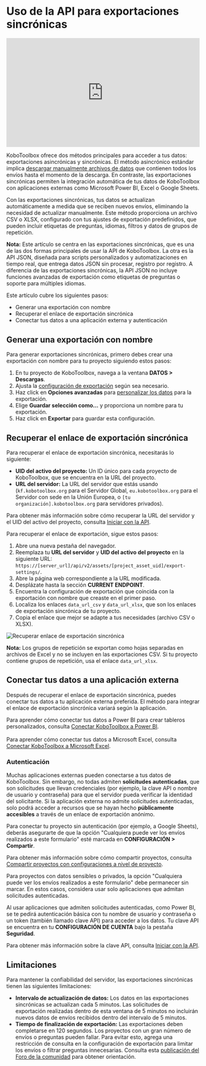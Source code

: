 # Uso de la API para exportaciones sincrónicas

<iframe src="https://www.youtube.com/embed/qrkLi3VixVs?si=UXE40HQX2jEQrjBs&cc_lang_pref=es&hl=es" style="width: 100%; aspect-ratio: 16 / 9; height: auto; border: 0;" title="YouTube video player" frameborder="0" allow="accelerometer; autoplay; clipboard-write; encrypted-media; gyroscope; picture-in-picture; web-share" allowfullscreen></iframe>

KoboToolbox ofrece dos métodos principales para acceder a tus datos: exportaciones asincrónicas y sincrónicas. El método asincrónico estándar implica [descargar manualmente archivos de datos](https://support.kobotoolbox.org/export_download.html) que contienen todos los envíos hasta el momento de la descarga. En contraste, las exportaciones sincrónicas permiten la integración automática de tus datos de KoboToolbox con aplicaciones externas como Microsoft Power BI, Excel o Google Sheets.

Con las exportaciones sincrónicas, tus datos se actualizan automáticamente a medida que se reciben nuevos envíos, eliminando la necesidad de actualizar manualmente. Este método proporciona un archivo CSV o XLSX, configurado con tus ajustes de exportación predefinidos, que pueden incluir etiquetas de preguntas, idiomas, filtros y datos de grupos de repetición.

<p class="note">
    <strong>Nota:</strong> Este artículo se centra en las exportaciones sincrónicas, que es una de las dos formas principales de usar la API de KoboToolbox. La otra es la API JSON, diseñada para scripts personalizados y automatizaciones en tiempo real, que entrega datos JSON sin procesar, registro por registro. A diferencia de las exportaciones sincrónicas, la API JSON no incluye funciones avanzadas de exportación como etiquetas de preguntas o soporte para múltiples idiomas.
</p>

Este artículo cubre los siguientes pasos:

- Generar una exportación con nombre
- Recuperar el enlace de exportación sincrónica
- Conectar tus datos a una aplicación externa y autenticación

## Generar una exportación con nombre

Para generar exportaciones sincrónicas, primero debes crear una exportación con nombre para tu proyecto siguiendo estos pasos:

1. En tu proyecto de KoboToolbox, navega a la ventana **DATOS > Descargas**.
2. Ajusta la [configuración de exportación](https://support.kobotoolbox.org/export_download.html) según sea necesario.
3. Haz click en **Opciones avanzadas** para [personalizar los datos](https://support.kobotoolbox.org/advanced_export.html) para la exportación.
4. Elige **Guardar selección como…** y proporciona un nombre para tu exportación.
5. Haz click en **Exportar** para guardar esta configuración.

## Recuperar el enlace de exportación sincrónica

Para recuperar el enlace de exportación sincrónica, necesitarás lo siguiente:

- **UID del activo del proyecto:** Un ID único para cada proyecto de KoboToolbox, que se encuentra en la URL del proyecto.
- **URL del servidor:** La URL del servidor que estás usando (`kf.kobotoolbox.org` para el Servidor Global, `eu.kobotoolbox.org` para el Servidor con sede en la Unión Europea, o `[tu organización].kobotoolbox.org` para servidores privados).

<p class="note">
    Para obtener más información sobre cómo recuperar la URL del servidor y el UID del activo del proyecto, consulta <a href="https://support.kobotoolbox.org/api.html">Iniciar con la API</a>.
</p>

Para recuperar el enlace de exportación, sigue estos pasos:

1. Abre una nueva pestaña del navegador.
2. Reemplaza tu **URL del servidor** y **UID del activo del proyecto** en la siguiente URL: `https://[server_url]/api/v2/assets/[project_asset_uid]/export-settings/`.
3. Abre la página web correspondiente a la URL modificada.
4. Desplázate hasta la sección **CURRENT ENDPOINT**.
5. Encuentra la configuración de exportación que coincida con la exportación con nombre que creaste en el primer paso.
6. Localiza los enlaces `data_url_csv` y `data_url_xlsx`, que son los enlaces de exportación sincrónica de tu proyecto.
7. Copia el enlace que mejor se adapte a tus necesidades (archivo CSV o XLSX).

![Recuperar enlace de exportación sincrónica](images/synchronous_exports/export_link.png)

<p class="note">
    <strong>Nota:</strong> Los grupos de repetición se exportan como hojas separadas en archivos de Excel y no se incluyen en las exportaciones CSV. Si tu proyecto contiene grupos de repetición, usa el enlace <code>data_url_xlsx</code>.
</p>

## Conectar tus datos a una aplicación externa

Después de recuperar el enlace de exportación sincrónica, puedes conectar tus datos a tu aplicación externa preferida. El método para integrar el enlace de exportación sincrónica variará según la aplicación.

<p class="note">
    Para aprender cómo conectar tus datos a Power BI para crear tableros personalizados, consulta <a href="https://support.kobotoolbox.org/pulling_data_into_powerbi.html">Conectar KoboToolbox a Power BI</a>.
    <br><br>
    Para aprender cómo conectar tus datos a Microsoft Excel, consulta <a href="https://support.kobotoolbox.org/pulling_data_into_excelquery.html">Conectar KoboToolbox a Microsoft Excel</a>.
</p>

### Autenticación

Muchas aplicaciones externas pueden conectarse a tus datos de KoboToolbox. Sin embargo, no todas admiten **solicitudes autenticadas**, que son solicitudes que llevan credenciales (por ejemplo, la clave API o nombre de usuario y contraseña) para que el servidor pueda verificar la identidad del solicitante. Si la aplicación externa no admite solicitudes autenticadas, solo podrá acceder a recursos que se hayan hecho **públicamente accesibles** a través de un enlace de exportación anónimo.

Para conectar tu proyecto sin autenticación (por ejemplo, a Google Sheets), deberás asegurarte de que la opción "Cualquiera puede ver los envíos realizados a este formulario" esté marcada en **CONFIGURACIÓN > Compartir**.

<p class="note">
    Para obtener más información sobre cómo compartir proyectos, consulta <a href="https://support.kobotoolbox.org/project_sharing_settings.html">Compartir proyectos con configuraciones a nivel de proyecto</a>.
</p>

Para proyectos con datos sensibles o privados, la opción "Cualquiera puede ver los envíos realizados a este formulario" debe permanecer sin marcar. En estos casos, considera usar solo aplicaciones que admitan solicitudes autenticadas.

Al usar aplicaciones que admiten solicitudes autenticadas, como Power BI, se te pedirá autenticación básica con tu nombre de usuario y contraseña o un token (también llamado clave API) para acceder a los datos. Tu clave API se encuentra en tu **CONFIGURACIÓN DE CUENTA** bajo la pestaña **Seguridad**.

<p class="note">
    Para obtener más información sobre la clave API, consulta <a href="https://support.kobotoolbox.org/api.html">Iniciar con la API</a>.
</p>

## Limitaciones

Para mantener la confiabilidad del servidor, las exportaciones sincrónicas tienen las siguientes limitaciones:

- **Intervalo de actualización de datos:** Los datos en las exportaciones sincrónicas se actualizan cada 5 minutos. Las solicitudes de exportación realizadas dentro de esta ventana de 5 minutos no incluirán nuevos datos de envíos recibidos dentro del intervalo de 5 minutos.
- **Tiempo de finalización de exportación:** Las exportaciones deben completarse en 120 segundos. Los proyectos con un gran número de envíos o preguntas pueden fallar. Para evitar esto, agrega una restricción de consulta en la configuración de exportación para limitar los envíos o filtrar preguntas innecesarias. Consulta esta [publicación del Foro de la comunidad](https://community.kobotoolbox.org/t/how-to-download-data-between-two-dates-from-date-to-date/25569/4) para obtener orientación.